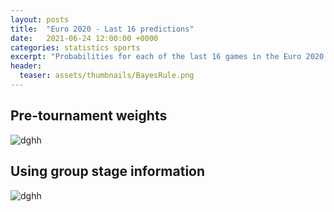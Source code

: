 ```yaml
---
layout: posts
title:  "Euro 2020 - Last 16 predictions"
date:   2021-06-24 12:00:00 +0000
categories: statistics sports
excerpt: "Probabilities for each of the last 16 games in the Euro 2020 tournament"
header:
  teaser: assets/thumbnails/BayesRule.png
---
```




## Pre-tournament weights

![dghh](/assets/football_euro2020/all_tournament_postgroups_oldweights.png "Most likely tournament positions")
## Using group stage information

![dghh](/assets/football_euro2020/all_tournament_postgroups_newweights.png "Most likely tournament positions")